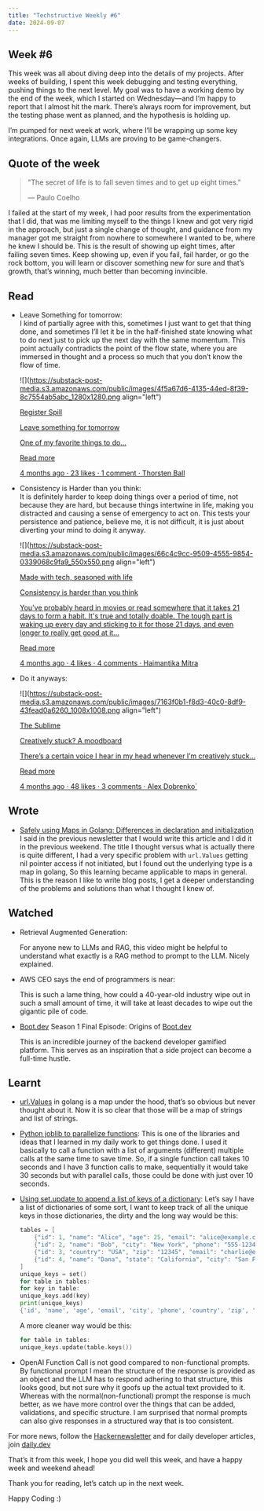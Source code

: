 ```yaml
---
title: "Techstructive Weekly #6"
date: 2024-09-07
---
```


## Week #6

This week was all about diving deep into the details of my projects. After weeks of building, I spent this week debugging and testing everything, pushing things to the next level. My goal was to have a working demo by the end of the week, which I started on Wednesday—and I’m happy to report that I almost hit the mark. There’s always room for improvement, but the testing phase went as planned, and the hypothesis is holding up.

I’m pumped for next week at work, where I’ll be wrapping up some key integrations. Once again, LLMs are proving to be game-changers.

## Quote of the week

> "The secret of life is to fall seven times and to get up eight times."
> 
> — Paulo Coelho

I failed at the start of my week, I had poor results from the experimentation that I did, that was me limiting myself to the things I knew and got very rigid in the approach, but just a single change of thought, and guidance from my manager got me straight from nowhere to somewhere I wanted to be, where he knew I should be. This is the result of showing up eight times, after failing seven times. Keep showing up, even if you fail, fail harder, or go the rock bottom, you will learn or discover something new for sure and that’s growth, that’s winning, much better than becoming invincible.

## Read

* Leave Something for tomorrow:  
    I kind of partially agree with this, sometimes I just want to get that thing done, and sometimes I’ll let it be in the half-finished state knowing what to do next just to pick up the next day with the same momentum. This point actually contradicts the point of the flow state, where you are immersed in thought and a process so much that you don’t know the flow of time.
    
    ![](https://substack-post-media.s3.amazonaws.com/public/images/4f5a67d6-4135-44ed-8f39-8c7554ab5abc_1280x1280.png align="left")
    
    [Register Spill](https://registerspill.thorstenball.com/p/leave-something-for-tomorrow?utm_source=substack&utm_campaign=post_embed&utm_medium=web)
    
    [Leave something for tomorrow](https://registerspill.thorstenball.com/p/leave-something-for-tomorrow?utm_source=substack&utm_campaign=post_embed&utm_medium=web)
    
    [One of my favorite things to do…](https://registerspill.thorstenball.com/p/leave-something-for-tomorrow?utm_source=substack&utm_campaign=post_embed&utm_medium=web)
    
    [Read more](https://registerspill.thorstenball.com/p/leave-something-for-tomorrow?utm_source=substack&utm_campaign=post_embed&utm_medium=web)
    
    [4 months ago · 23 likes · 1 comment · Thorsten Ball](https://registerspill.thorstenball.com/p/leave-something-for-tomorrow?utm_source=substack&utm_campaign=post_embed&utm_medium=web)
    
* Consistency is Harder than you think:  
    It is definitely harder to keep doing things over a period of time, not because they are hard, but because things intertwine in life, making you distracted and causing a sense of emergency to act on. This tests your persistence and patience, believe me, it is not difficult, it is just about diverting your mind to doing it anyway.
    
    ![](https://substack-post-media.s3.amazonaws.com/public/images/66c4c9cc-9509-4555-9854-0339068c9fa9_550x550.png align="left")
    
    [Made with tech, seasoned with life](https://newsletter.haimantika.com/p/consistency-is-harder-than-you-think?utm_source=substack&utm_campaign=post_embed&utm_medium=web)
    
    [Consistency is harder than you think](https://newsletter.haimantika.com/p/consistency-is-harder-than-you-think?utm_source=substack&utm_campaign=post_embed&utm_medium=web)
    
    [You've probably heard in movies or read somewhere that it takes 21 days to form a habit. It's true and totally doable. The tough part is waking up every day and sticking to it for those 21 days, and even longer to really get good at it…](https://newsletter.haimantika.com/p/consistency-is-harder-than-you-think?utm_source=substack&utm_campaign=post_embed&utm_medium=web)
    
    [Read more](https://newsletter.haimantika.com/p/consistency-is-harder-than-you-think?utm_source=substack&utm_campaign=post_embed&utm_medium=web)
    
    [4 months ago · 4 likes · 4 comments · Haimantika Mitra](https://newsletter.haimantika.com/p/consistency-is-harder-than-you-think?utm_source=substack&utm_campaign=post_embed&utm_medium=web)
    
* Do it anyways:
    
    ![](https://substack-post-media.s3.amazonaws.com/public/images/7163f0b1-f8d3-40c0-8df9-43fead0a6260_1008x1008.png align="left")
    
    [The Sublime](https://sublimeinternet.substack.com/p/creatively-stuck-a-moodboard?utm_source=substack&utm_campaign=post_embed&utm_medium=web)
    
    [Creatively stuck? A moodboard](https://sublimeinternet.substack.com/p/creatively-stuck-a-moodboard?utm_source=substack&utm_campaign=post_embed&utm_medium=web)
    
    [There’s a certain voice I hear in my head whenever I’m creatively stuck…](https://sublimeinternet.substack.com/p/creatively-stuck-a-moodboard?utm_source=substack&utm_campaign=post_embed&utm_medium=web)
    
    [Read more](https://sublimeinternet.substack.com/p/creatively-stuck-a-moodboard?utm_source=substack&utm_campaign=post_embed&utm_medium=web)
    
    [4 months ago · 48 likes · 3 comments · Alex Dobrenko\`](https://sublimeinternet.substack.com/p/creatively-stuck-a-moodboard?utm_source=substack&utm_campaign=post_embed&utm_medium=web)
    

## Wrote

* [Safely using Maps in Golang: Differences in declaration and initialization](https://www.meetgor.com/golang-safely-using-maps/)  
    I said in the previous newsletter that I would write this article and I did it in the previous weekend. The title I thought versus what is actually there is quite different, I had a very specific problem with `url.Values` getting nil pointer access if not initiated, but I found out the underlying type is a map in golang, So this learning became applicable to maps in general. This is the reason I like to write blog posts, I get a deeper understanding of the problems and solutions than what I thought I knew of.
    

## Watched

* Retrieval Augmented Generation:
    
    For anyone new to LLMs and RAG, this video might be helpful to understand what exactly is a RAG method to prompt to the LLM. Nicely explained.
    
* AWS CEO says the end of programmers is near:
    
    This is such a lame thing, how could a 40-year-old industry wipe out in such a small amount of time, it will take at least decades to wipe out the gigantic pile of code.
    
* [Boot.dev](http://Boot.dev) Season 1 Final Episode: Origins of [Boot.dev](http://Boot.dev)
    
    This is an incredible journey of the backend developer gamified platform. This serves as an inspiration that a side project can become a full-time hustle.
    

## Learnt

* [url.Values](https://pkg.go.dev/net/url#Values) in golang is a map under the hood, that’s so obvious but never thought about it. Now it is so clear that those will be a map of strings and list of strings.
    
* [Python joblib to parallelize functions](https://joblib.readthedocs.io/en/stable/parallel.html): This is one of the libraries and ideas that I learned in my daily work to get things done. I used it basically to call a function with a list of arguments (different) multiple calls at the same time to save time. So, if a single function call takes 10 seconds and I have 3 function calls to make, sequentially it would take 30 seconds but with parallel calls, those could be done with just over 10 seconds.
    
* [Using set.update to append a list of keys of a dictionary](https://docs.python.org/3/library/stdtypes.html#frozenset.update): Let’s say I have a list of dictionaries of some sort, I want to keep track of all the unique keys in those dictionaries, the dirty and the long way would be this:
    
    ```go
    tables = [
        {"id": 1, "name": "Alice", "age": 25, "email": "alice@example.com"},
        {"id": 2, "name": "Bob", "city": "New York", "phone": "555-1234"},
        {"id": 3, "country": "USA", "zip": "12345", "email": "charlie@example.com"},
        {"id": 4, "name": "Dana", "state": "California", "city": "San Francisco"}
    ]
    unique_keys = set()
    for table in tables:
    for key in table:
    unique_keys.add(key)
    print(unique_keys)
    {'id', 'name', 'age', 'email', 'city', 'phone', 'country', 'zip', 'state'}
    ```
    
    A more cleaner way would be this:
    
    ```go
    for table in tables:
    unique_keys.update(table.keys())
    ```
    
* OpenAI Function Call is not good compared to non-functional prompts. By functional prompt I mean the structure of the response is provided as an object and the LLM has to respond adhering to that structure, this looks good, but not sure why it goofs up the actual text provided to it. Whereas with the normal(non-functional) prompt the response is much better, as we have more control over the things that can be added, validations, and specific structure. I am surprised that normal prompts can also give responses in a structured way that is too consistent.
    

For more news, follow the [Hackernewsletter](https://mailchi.mp/hackernewsletter/715) and for daily developer articles, join [daily.dev](http://daily.dev)

That’s it from this week, I hope you did well this week, and have a happy week and weekend ahead!

Thank you for reading, let’s catch up in the next week.

Happy Coding :)
